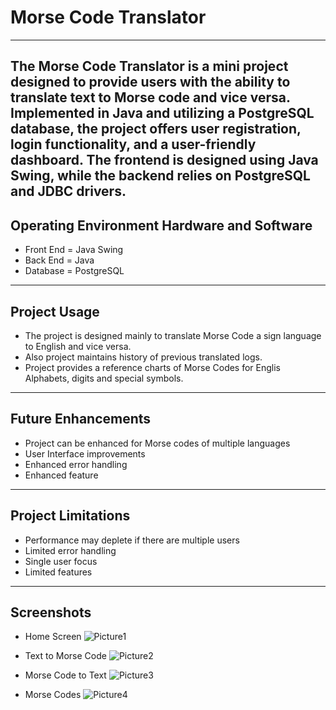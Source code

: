 # Morse Code Translator
---
The Morse Code Translator is a mini project designed to provide users with the ability to translate text to Morse code and vice versa. Implemented in Java and utilizing a PostgreSQL database, the project offers user registration, login functionality, and a user-friendly dashboard. The frontend is designed using Java Swing, while the backend relies on PostgreSQL and JDBC drivers.
---

## Operating Environment Hardware and Software
- Front End = Java Swing
- Back End = Java
- Database = PostgreSQL
---

## Project Usage
- The project is designed mainly to translate Morse Code a sign language to English and vice versa.
- Also project maintains history of previous translated logs.
- Project provides a reference charts of Morse Codes for Englis Alphabets, digits and special symbols.
---

## Future Enhancements
- Project can be enhanced for Morse codes of multiple languages
- User Interface improvements
- Enhanced error handling
- Enhanced feature
---

## Project Limitations
- Performance may deplete if there are multiple users
- Limited error handling
- Single user focus
- Limited features
---

## Screenshots
- Home Screen
![Picture1](https://github.com/SohamK25/Morse-Code-Translator/assets/149497770/a40fc2be-0279-447a-9582-88725601729d)

- Text to Morse Code
![Picture2](https://github.com/SohamK25/Morse-Code-Translator/assets/149497770/6d56708e-06ca-4c28-ad3b-b4ffc1ca296b)

- Morse Code to Text
![Picture3](https://github.com/SohamK25/Morse-Code-Translator/assets/149497770/f9ffb321-1b2c-4ad9-b1ff-24c9f36ccf95)

- Morse Codes
![Picture4](https://github.com/SohamK25/Morse-Code-Translator/assets/149497770/01a7f9d6-204c-444f-a4b7-d29c52ebf627)
